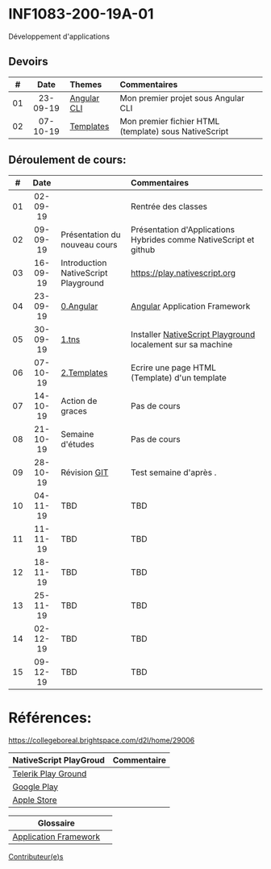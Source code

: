 # INF1083-200-19A-01
Développement d'applications


## Devoirs

|# | Date   | Themes                                              |     Commentaires                                      |
|--|:------:|:----------------------------------------------------|:------------------------------------------------------|
|01|23-09-19| [Angular CLI](0.Angular/README.md#participation)    | Mon premier projet sous Angular CLI                   |
|02|07-10-19| [Templates](2.Templates/README.md#participation)    | Mon premier fichier HTML (template) sous NativeScript |                                                  



## Déroulement de cours:

|# | Date   |                                                     |     Commentaires                                                     |
|--|:------:|:----------------------------------------------------|:---------------------------------------------------------------------|
|01|02-09-19|                                                     | Rentrée des classes                                                  |
|02|09-09-19| Présentation du nouveau cours                       | Présentation d'Applications Hybrides comme NativeScript et github    |
|03|16-09-19| Introduction NativeScript Playground                | https://play.nativescript.org                                        |
|04|23-09-19| [0.Angular](0.Angular/README.md)                    | [Angular](https://angular.io/) Application Framework                           |
|05|30-09-19| [1.tns](1.tns)                                      | Installer [NativeScript Playground](N.NativeScript) localement sur sa machine |
|06|07-10-19| [2.Templates](2.Templates)                          | Ecrire une page HTML (Template) d'un template                                                                  |
|07|14-10-19| Action de graces                                    | Pas de cours                                                         |
|08|21-10-19| Semaine d'études                                    | Pas de cours                                                         |
|09|28-10-19| Révision [GIT](3.GIT)                               | Test semaine d'après .  |
|10|04-11-19| TBD                                                 | TBD                                                                  |
|11|11-11-19| TBD                                                 | TBD                                                                  |
|12|18-11-19| TBD                                                 | TBD                                                                  |
|13|25-11-19| TBD                                                 | TBD                                                                  |
|14|02-12-19| TBD                                                 | TBD                                                                  |
|15|09-12-19| TBD                                                 | TBD                                                                  |


# Références:

https://collegeboreal.brightspace.com/d2l/home/29006

|  NativeScript PlayGroud                                                            |  Commentaire                              |
|------------------------------------------------------------------------------------|-------------------------------------------|
| [Telerik Play Ground](https://play.nativescript.org)                                |                                           |   
| [Google Play](https://play.google.com/store/apps/details?id=org.nativescript.play) |                                           |
| [Apple Store](https://apps.apple.com/ca/app/nativescript-playground/id1263543946)  |                                           |


|                              Glossaire                                                    |                                      |
|-------------------------------------------------------------------------------------------|--------------------------------------|
| [Application Framework](https://www.techopedia.com/definition/6005/application-framework) |                                      |


[Contributeur(e)s](../../graphs/contributors)

